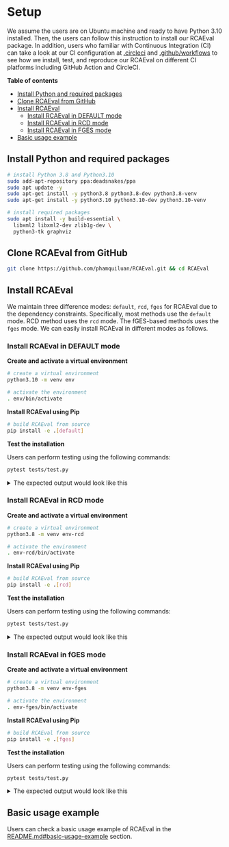 # Setup

We assume the users are on Ubuntu machine and ready to have Python 3.10 installed. Then, the users can follow this instruction to install our RCAEval package. In addition, users who familiar with Continuous Integration (CI) can take a look at our CI configuration at [.circleci](.circleci) and [.github/workflows](.github/workflows)  to see how we install, test, and reproduce our RCAEval on different CI platforms including GitHub Action and CircleCI.

**Table of contents**

  * [Install Python and required packages](#install-python-and-required-packages)
  * [Clone RCAEval from GitHub](#clone-rcaeval-from-github)
  * [Install RCAEval](#install-rcaeval)
    + [Install RCAEval in DEFAULT mode](#install-rcaeval-in-default-mode)
    + [Install RCAEval in RCD mode](#install-rcaeval-in-rcd-mode)
    + [Install RCAEval in FGES mode](#install-rcaeval-in-fges-mode)
  * [Basic usage example](#basic-usage-example)



## Install Python and required packages

```bash
# install Python 3.8 and Python3.10
sudo add-apt-repository ppa:deadsnakes/ppa
sudo apt update -y
sudo apt-get install -y python3.8 python3.8-dev python3.8-venv
sudo apt-get install -y python3.10 python3.10-dev python3.10-venv

# install required packages
sudo apt install -y build-essential \
  libxml2 libxml2-dev zlib1g-dev \
  python3-tk graphviz
```

## Clone RCAEval from GitHub

```bash
git clone https://github.com/phamquiluan/RCAEval.git && cd RCAEval
```

## Install RCAEval

We maintain three difference modes: `default`, `rcd`, `fges` for RCAEval due to the dependency constraints. Specifically, most methods use the `default` mode. RCD method uses the `rcd` mode. The fGES-based methods uses the `fges` mode. We can easily install RCAEval in different modes as follows.


### Install RCAEval in DEFAULT mode

**Create and activate a virtual environment**

```bash
# create a virtual environment
python3.10 -m venv env

# activate the environment
. env/bin/activate
```

**Install RCAEval using Pip**

```bash
# build RCAEval from source
pip install -e .[default]
```

**Test the installation**

Users can perform testing using the following commands:

```bash
pytest tests/test.py
```

<details>
<summary>The expected output would look like this</summary>

```bash

(ins)(env) luan@machine:~/ws/RCAEval$ pytest tests/test.py 
============================================ test session starts =============================================
platform linux -- Python 3.10.13, pytest-7.4.0, pluggy-1.3.0
rootdir: /home/luan/ws/RCAEval
collected 4 items                                                                                            

tests/test.py ....                                                                                     [100%]

======================================= 4 passed in 501.44s (0:08:21) ========================================
(ins)(env) luan@machine:~/ws/RCAEval$ 

```
</details>


### Install RCAEval in RCD mode

**Create and activate a virtual environment**

```bash
# create a virtual environment
python3.8 -m venv env-rcd

# activate the environment
. env-rcd/bin/activate
```

**Install RCAEval using Pip**

```bash
# build RCAEval from source
pip install -e .[rcd]
```

**Test the installation**

Users can perform testing using the following commands:

```bash
pytest tests/test.py
```

<details>
<summary>The expected output would look like this</summary>

```bash

(ins)(env) luan@machine:~/ws/RCAEval$ pytest tests/test.py 
============================================ test session starts =============================================
platform linux -- Python 3.10.13, pytest-7.4.0, pluggy-1.3.0
rootdir: /home/luan/ws/RCAEval
collected 4 items                                                                                            

tests/test.py ....                                                                                     [100%]

======================================= 4 passed in 501.44s (0:08:21) ========================================
(ins)(env) luan@machine:~/ws/RCAEval$ 

```
</details>

### Install RCAEval in fGES mode

**Create and activate a virtual environment**

```bash
# create a virtual environment
python3.8 -m venv env-fges

# activate the environment
. env-fges/bin/activate
```

**Install RCAEval using Pip**

```bash
# build RCAEval from source
pip install -e .[fges]
```

**Test the installation**

Users can perform testing using the following commands:

```bash
pytest tests/test.py
```

<details>
<summary>The expected output would look like this</summary>

```bash

(ins)(env) luan@machine:~/ws/RCAEval$ pytest tests/test.py 
============================================ test session starts =============================================
platform linux -- Python 3.10.13, pytest-7.4.0, pluggy-1.3.0
rootdir: /home/luan/ws/RCAEval
collected 4 items                                                                                            

tests/test.py ....                                                                                     [100%]

======================================= 4 passed in 501.44s (0:08:21) ========================================
(ins)(env) luan@machine:~/ws/RCAEval$ 

```
</details>

## Basic usage example

Users can check a basic usage example of RCAEval in the [README.md#basic-usage-example](README.md#how-to-use) section.
